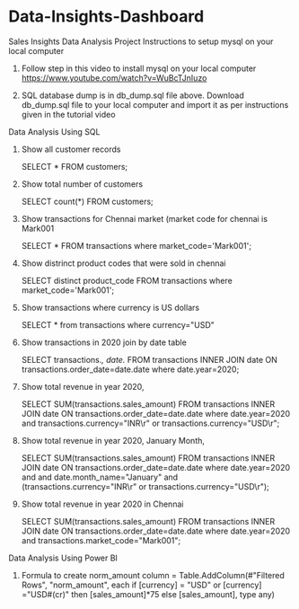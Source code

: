 # Data-Insights-Dashboard
Sales Insights Data Analysis Project
Instructions to setup mysql on your local computer
1. Follow step in this video to install mysql on your local computer https://www.youtube.com/watch?v=WuBcTJnIuzo

2. SQL database dump is in db_dump.sql file above. Download db_dump.sql file to your local computer and import it as per instructions given in the tutorial video

Data Analysis Using SQL
1. Show all customer records

    SELECT * FROM customers;

2. Show total number of customers

    SELECT count(*) FROM customers;

3. Show transactions for Chennai market (market code for chennai is Mark001

    SELECT * FROM transactions where market_code='Mark001';

4. Show distrinct product codes that were sold in chennai

    SELECT distinct product_code FROM transactions where market_code='Mark001';

5. Show transactions where currency is US dollars

    SELECT * from transactions where currency="USD"

6. Show transactions in 2020 join by date table

    SELECT transactions.*, date.* FROM transactions INNER JOIN date ON transactions.order_date=date.date where date.year=2020;

7. Show total revenue in year 2020,

    SELECT SUM(transactions.sales_amount) FROM transactions INNER JOIN date ON transactions.order_date=date.date where date.year=2020 and transactions.currency="INR\r" or        transactions.currency="USD\r";

8. Show total revenue in year 2020, January Month,

    SELECT SUM(transactions.sales_amount) FROM transactions INNER JOIN date ON transactions.order_date=date.date where date.year=2020 and and date.month_name="January" and   (transactions.currency="INR\r" or transactions.currency="USD\r");

9. Show total revenue in year 2020 in Chennai

    SELECT SUM(transactions.sales_amount) FROM transactions INNER JOIN date ON transactions.order_date=date.date where date.year=2020 and transactions.market_code="Mark001";

Data Analysis Using Power BI
1. Formula to create norm_amount column
    = Table.AddColumn(#"Filtered Rows", "norm_amount", each if [currency] = "USD" or [currency] ="USD#(cr)" then [sales_amount]*75 else [sales_amount], type any)
